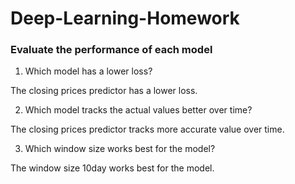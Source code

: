 # Deep-Learning-Homework

### Evaluate the performance of each model

1. Which model has a lower loss?

The closing prices predictor has a lower loss.

2. Which model tracks the actual values better over time?

The closing prices predictor tracks more accurate value over time.

3. Which window size works best for the model?

The window size 10day works best for the model. 

